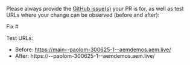 Please always provide the [GitHub issue(s)](../issues) your PR is for, as well as test URLs where your change can be observed (before and after):

Fix #<gh-issue-id>

Test URLs:
- Before: https://main--paolom-300625-1--aemdemos.aem.live/
- After: https://<branch>--paolom-300625-1--aemdemos.aem.live/
